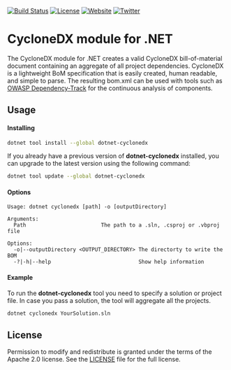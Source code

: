[![Build Status](https://travis-ci.org/CycloneDX/cyclonedx-dotnet.svg?branch=master)](https://travis-ci.org/CycloneDX/cyclonedx-dotnet)
[![License](https://img.shields.io/badge/license-Apache%202.0-brightgreen.svg)][License]
[![Website](https://img.shields.io/badge/https://-cyclonedx.org-blue.svg)](https://cyclonedx.org/)
[![Twitter](https://img.shields.io/twitter/url/http/shields.io.svg?style=social&label=Follow)](https://twitter.com/CycloneDX_Spec)

CycloneDX module for .NET
=========

The CycloneDX module for .NET creates a valid CycloneDX bill-of-material document containing an aggregate of all project dependencies. CycloneDX is a lightweight BoM specification that is easily created, human readable, and simple to parse. The resulting bom.xml can be used with tools such as [OWASP Dependency-Track](https://dependencytrack.org/) for the continuous analysis of components.

Usage
-------------------

#### Installing

```bash
dotnet tool install --global dotnet-cyclonedx
```

If you already have a previous version of **dotnet-cyclonedx** installed, you can upgrade to the latest version using the following command:

```bash
dotnet tool update --global dotnet-cyclonedx
```

#### Options

```text
Usage: dotnet cyclonedx [path] -o [outputDirectory]

Arguments:
  Path                        The path to a .sln, .csproj or .vbproj file

Options:
  -o|--outputDirectory <OUTPUT_DIRECTORY> The directorty to write the BOM
  -?|-h|--help                            Show help information
```

#### Example
To run the **dotnet-cyclonedx** tool you need to specify a solution or project file. In case you pass a solution, the tool will aggregate all the projects.

```bash
dotnet cyclonedx YourSolution.sln
```

License
-------------------

Permission to modify and redistribute is granted under the terms of the Apache 2.0 license. See the [LICENSE] file for the full license.

[License]: https://github.com/CycloneDX/cyclonedx-dotnet/blob/master/LICENSE
